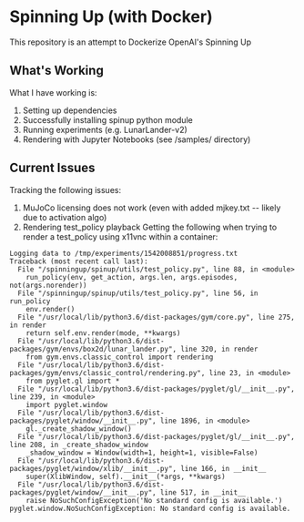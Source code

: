 # Spinning Up (with Docker)
This repository is an attempt to Dockerize OpenAI's Spinning Up

## What's Working
What I have working is:
1. Setting up dependencies
1. Successfully installing spinup python module
1. Running experiments (e.g. LunarLander-v2)
1. Rendering with Jupyter Notebooks (see /samples/ directory)

## Current Issues
Tracking the following issues:
1. MuJoCo licensing does not work (even with added mjkey.txt -- likely due to activation algo)
1. Rendering test_policy playback
Getting the following when trying to render a test_policy using x11vnc within a container:
```
Logging data to /tmp/experiments/1542008851/progress.txt
Traceback (most recent call last):
  File "/spinningup/spinup/utils/test_policy.py", line 88, in <module>
    run_policy(env, get_action, args.len, args.episodes, not(args.norender))
  File "/spinningup/spinup/utils/test_policy.py", line 56, in run_policy
    env.render()
  File "/usr/local/lib/python3.6/dist-packages/gym/core.py", line 275, in render
    return self.env.render(mode, **kwargs)
  File "/usr/local/lib/python3.6/dist-packages/gym/envs/box2d/lunar_lander.py", line 320, in render
    from gym.envs.classic_control import rendering
  File "/usr/local/lib/python3.6/dist-packages/gym/envs/classic_control/rendering.py", line 23, in <module>
    from pyglet.gl import *
  File "/usr/local/lib/python3.6/dist-packages/pyglet/gl/__init__.py", line 239, in <module>
    import pyglet.window
  File "/usr/local/lib/python3.6/dist-packages/pyglet/window/__init__.py", line 1896, in <module>
    gl._create_shadow_window()
  File "/usr/local/lib/python3.6/dist-packages/pyglet/gl/__init__.py", line 208, in _create_shadow_window
    _shadow_window = Window(width=1, height=1, visible=False)
  File "/usr/local/lib/python3.6/dist-packages/pyglet/window/xlib/__init__.py", line 166, in __init__
    super(XlibWindow, self).__init__(*args, **kwargs)
  File "/usr/local/lib/python3.6/dist-packages/pyglet/window/__init__.py", line 517, in __init__
    raise NoSuchConfigException('No standard config is available.')
pyglet.window.NoSuchConfigException: No standard config is available.
```
